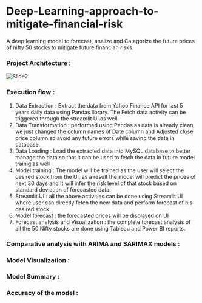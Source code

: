 # Deep-Learning-approach-to-mitigate-financial-risk

A deep learning model to forecast, analize and Categorize the future prices of nifty 50 stocks to mitigate future financian risks.


### Project Architecture : 
![Slide2](https://github.com/user-attachments/assets/0471166e-afec-4682-852b-a57d8824d350)

### Execution flow : 
1. Data Extraction : Extract the data from Yahoo Finance API for last 5 years daily data using Pandas library. The Fetch data activity can be triggered through the streamlit UI as well.
2. Data Transformation : performed using Pandas as data is already clean, we just changed the column names of Date column and Adjusted close price column so avoid any future errors while saving the data in database.
3. Data Loading : Load the extracted data into MySQL database to better manage the data so that it can be used to fetch the data in future model trainig as well
4. Model training : The model will be trained as the user will select the desired stock from the UI, as a result the model will predict the prices of next 30 days and It will infer the risk level of that stock based on standard deviation of forecasted data.
5. Streamlit UI : all the above activities can be done using Streamlit UI where user can directly fetch the new data and perform forecast of his desired stock.
6. Model forecast : the forecasted prices will be displayed on UI
7. Forecast analysis and Visualization : the complete forecast analysis of all the 50 Nifty stocks are done using Tableau and Power BI reports.

### Comparative analysis with ARIMA and SARIMAX models : 
### Model Visualization : 
### Model Summary : 
### Accuracy of the model : 
